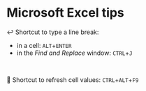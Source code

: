 # Microsoft Excel tips

:leftwards_arrow_with_hook: Shortcut to type a line break:
- in a cell: `ALT`+`ENTER`
- in the _Find and Replace_ window: `CTRL`+`J`

&nbsp;

:arrows_counterclockwise: Shortcut to refresh cell values: `CTRL`+`ALT`+`F9`
